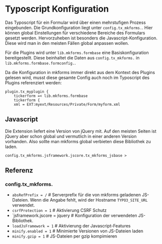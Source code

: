 # Typoscript Konfiguration

Das Typoscript für ein Formular wird über einen mehrstufigen Prozess eingebunden. Die 
Grundkonfiguration liegt unter `config.tx_mkforms.`. Hier können global Einstellungen für verschiedene
Bereiche des Formulars gesetzt werden. Hervorzuheben ist besonders die Javascript-Konfiguration. Diese wird man 
in den meisten Fällen global anpassen wollen.

Für die Plugins wird unter `lib.mkforms.formbase` eine Basiskonfiguration bereitgestellt. Diese beinhaltet
die Daten aus `config.tx_mkforms.` in `lib.mkforms.formbase.formconfig.`.

Da die Konfiguration in mkforms immer direkt aus dem Kontext des Plugins gelesen wird, musst diese gesamte
Config auch noch im Typoscript des Plugins referenziert werden:
```
plugin.tx_myplugin {
	tickerform =< lib.mkforms.formbase
	tickerform {
    xml = EXT:myext/Resources/Private/Form/myform.xml
```

## Javascript
Die Extension liefert eine Version von jQuery mit. Auf den meisten Seiten ist jQuery aber schon global und vermutlich in
einer anderen Version vorhanden. Also sollte man mkforms global verbieten diese Bibliothek zu laden.

```
config.tx_mkforms.jsframework.jscore.tx_mkforms_jsbase >
```

## Referenz
### config.tx_mkforms.
* `absRefPrefix = /` # Serverprefix für die von mkforms geladenen JS-Dateien. Wenn die Angabe fehlt, wird der Hostname `TYPO3_SITE_URL` verwendet.
* `csrfProtection = 1` # Aktivierung CSRF Schutz
* `jsframework.jscore = jquery # Konfiguration der verwendeten JS-Bibliothek.
* `loadJsFramework = 1` # Aktivierung der Javascript-Features
* `minify.enabled = 1` # Minimierte Versionen von JS-Dateien laden
* `minify.gzip = 1` # JS-Dateien per gzip kompimieren
